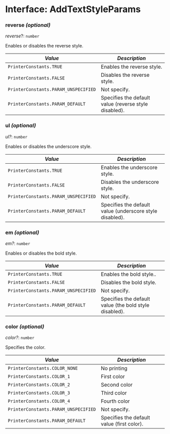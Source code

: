 # Interface: AddTextStyleParams

### reverse *(optional)*

*reverse*?: `number`

Enables or disables the reverse style.

| *Value* | *Description* |
| --- | --- |
| `PrinterConstants.TRUE` | Enables the reverse style. |
| `PrinterConstants.FALSE` | Disables the reverse style. |
| `PrinterConstants.PARAM_UNSPECIFIED` | <Obsolete> Not specify. |
| `PrinterConstants.PARAM_DEFAULT` | Specifies the default value (reverse style disabled). |

### ul *(optional)*

*ul?*: `number`

Enables or disables the underscore style.

| *Value* | *Description* |
| --- | --- |
| `PrinterConstants.TRUE` | Enables the underscore style. |
| `PrinterConstants.FALSE` | Disables the underscore style. |
| `PrinterConstants.PARAM_UNSPECIFIED` | <Obsolete> Not specify. |
| `PrinterConstants.PARAM_DEFAULT` | Specifies the default value (underscore style disabled).|


### em *(optional)*

*em?*: `number`

Enables or disables the bold style.

| *Value* | *Description* |
| --- | --- |
| `PrinterConstants.TRUE` | Enables the bold style.. |
| `PrinterConstants.FALSE` | Disables the bold style. |
| `PrinterConstants.PARAM_UNSPECIFIED` | <Obsolete> Not specify. |
| `PrinterConstants.PARAM_DEFAULT` | Specifies the default value (the bold style disabled).|

### color *(optional)*

*color?*: `number`

Specifies the color.

| *Value* | *Description* |
| --- | --- |
| `PrinterConstants.COLOR_NONE` | No printing |
| `PrinterConstants.COLOR_1` | First color |
| `PrinterConstants.COLOR_2` | Second color |
| `PrinterConstants.COLOR_3` | Third color |
| `PrinterConstants.COLOR_4` | Fourth color |
| `PrinterConstants.PARAM_UNSPECIFIED` | <Obsolete> Not specify. |
| `PrinterConstants.PARAM_DEFAULT` | Specifies the default value (first color). |
